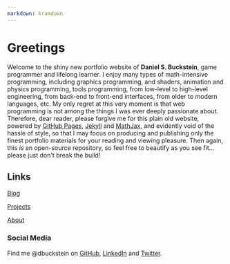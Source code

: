 ```yaml
---
markdown: kramdown
---
```


# Greetings

Welcome to the shiny new portfolio website of **Daniel S. Buckstein**, game programmer and lifelong learner.  I enjoy many types of math-intensive programming, including graphics programming, and shaders, animation and physics programming, tools programming, from low-level to high-level engineering, from back-end to front-end interfaces, from older to modern languages, etc.  My only regret at this very moment is that web programming is not among the things I was ever deeply passionate about.  Therefore, dear reader, please forgive me for this plain old website, powered by [GitHub Pages](https://pages.github.com/), [Jekyll](https://jekyllrb.com/) and [MathJax](https://www.mathjax.org/), and evidently void of the hassle of style, so that I may focus on producing and publishing only the finest portfolio materials for your reading and viewing pleasure.  Then again, this _is_ an open-source repository, so feel free to beautify as you see fit... please just don't break the build!


## Links

[Blog](/blog/)

[Projects](/projects/)

[About](/about/)


### Social Media

Find me @dbuckstein on [GitHub](https://github.com/dbuckstein), [LinkedIn](https://www.linkedin.com/in/dbuckstein/) and [Twitter](https://twitter.com/dbuckstein).
